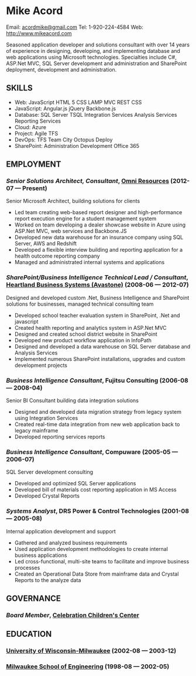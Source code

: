 Mike Acord
============
Email: acordmike@gmail.com
Tel: 1-920-224-4584
Web: http://www.mikeacord.com

Seasoned application developer and solutions consultant with over 14 years of experience in designing, developing, and implementing database and web applications using Microsoft technologies. Specialties include C#, ASP.Net MVC, SQL Server development and administration and SharePoint deployment, development and administration.

## SKILLS

  - Web: JavaScript HTML 5 CSS LAMP MVC REST CSS 
  - JavaScript: Angular.js jQuery Backbone.js 
  - Database: SQL Server TSQL Integration Services Analysis Services Reporting Services 
  - Cloud: Azure 
  - Project: Agile TFS 
  - DevOps: TFS Team City Octopus Deploy 
  - SharePoint: Administration Development Office 365 

## EMPLOYMENT

### *Senior Solutions Architect, Consultant*, [Omni Resources](http://www.omniresources.com) (2012-07 — Present)

Senior Microsoft Architect, building solutions for clients
  - Led team creating web-based report designer and high-performance report execution engine for a student management system
  - Worked on team developing a dealer showcase website in Azure using ASP.Net MVC, web services and Backbone.JS
  - Developed new data warehouse for an insurance company using SQL Server, AWS and Redshift
  - Developed a flexible interview building and reporting application for a health outcome reporting company
  - Managed and administrated internal systems and applications

### *SharePoint/Business Intelligence Technical Lead / Consultant*, [Heartland Business Systems (Avastone)](http://www.hbs.net) (2008-06 — 2012-07)

Designed and developed custom .Net, Business Intelligence and SharePoint solutions for businesses, managed technical consulting team
  - Developed school teacher evaluation system in SharePoint, .Net and javascript
  - Created health reporting and analytics system in ASP.Net MVC
  - Designed and created school district website in SharePoint
  - Developed new product workflow application in InfoPath
  - Designed and developed a data warehouse on SQL Server database and Analysis Services
  - Implemented numerous SharePoint installations, upgrades and custom development projects

### *Business Intelligence Consultant*, Fujitsu Consulting (2006-08 — 2008-04)

Senior BI Consultant building data integration solutions
  - Designed and developed data migration strategy from legacy system using Integration Services
  - Created real-time data integration from new web application back to legacy mainframe
  - Developed reporting services reports

### *Business Intelligence Consultant*, Compuware (2005-05 — 2006-07)

SQL Server development consulting
  - Developed and optimized SQL Server applications
  - Developed bill of materials cost reporting application in MS Access
  - Developed Crystal Reports

### *Systems Analyst*, DRS Power & Control Technologies (2001-08 — 2005-08)

Internal application development and support
  - Gathered and analyzed business requirements
  - Used application development methodologies to create internal business applications
  - Led cross-functional, multi-site teams to facilitate and improve business processes
  - Created an Operational Data Store from mainframe data and Crystal Reports to the analyze data



## GOVERNANCE

### *Board Member*, [Celebration Children's Center](http://appletondaycare.com) 



## EDUCATION

### [University of Wisconsin-Milwaukee](http://www.uwm.edu/) (2002-08 — 2003-12)



### [Milwaukee School of Engineering](http://www.msoe.edu) (1998-08 — 2002-05)












